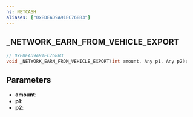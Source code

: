 ```yaml
---
ns: NETCASH
aliases: ["0xEDEAD9A91EC768B3"]
---
```

## _NETWORK_EARN_FROM_VEHICLE_EXPORT

```c
// 0xEDEAD9A91EC768B3
void _NETWORK_EARN_FROM_VEHICLE_EXPORT(int amount, Any p1, Any p2);
```


## Parameters
* **amount**: 
* **p1**: 
* **p2**: 

